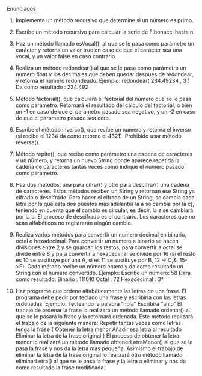Enunciados

1. Implementa un método recursivo que determine si un número es primo.

2. Escribe un método recursivo para calcular la serie de Fibonacci hasta n.

3. Haz un método llamado esVocal(), al que se le pasa como parámetro un carácter y retorna un valor true en caso de que
el carácter sea una vocal, y un valor false en caso contrario.

4. Realiza un método redondear() al que se le pasa como parámetro un numero float y los decimales que deben quedar
después de redondear, y retorna el numero redondeado.
Ejemplo: redondear( 234.49234 , 3 )
Da como resultado : 234.492

5. Método factorial(), que calculará el factorial del número que se le pasa como parámetro. Retornará el resultado del
cálculo del factorial, o bien un -1 en caso de que el parámetro pasado sea negativo, y un -2 en caso de que el parámetro
pasado sea cero.

6. Escribe el método inverso(), que recibe un numero y retorna el inverso (si recibe el 1234 da como retorno el 4321).
Prohibido usar método reverse().

7. Método repite(), que recibe como parámetro una cadena de caracteres y un número, y retorna un nuevo String donde
aparece repetida la cadena de caracteres tantas veces como indique el numero pasado como parámetro.

8. Haz dos métodos, una para cifrar() y otro para descifrar() una cadena de caracteres. Estos métodos reciben un String
y retornan ese String ya cifrado o descifrado. Para hacer el cifrado de un String, se cambia cada letra por la que está
dos puestos mas adelante( la a se cambia por la c), teniendo en cuenta que el cambio es circular, es decir, la z se
cambiará por la b. El proceso de descifrado es el contrario. Los caracteres que no sean alfabéticos no registrarán
ningún cambio.

9. Realiza varios métodos para convertir un numero decimal en binario, octal o hexadecimal. Para convertir un numero a
binario se hacen divisiones entre 2 y se guardan los restos; para convertir a octal se divide entre 8 y para convertir a
hexadecimal se divide por 16 (si el resto es 10 se sustituye por una A, si es 11 se sustituye por B, 12 -> C,&, 15->F).
Cada método recibe un número entero y da como resultado un String con el número convertido.
Ejemplo:
Escribe un número: 58
Dará como resultado:
Binario : 111010
Octal : 72
Hexadecimal : 3ª

10. Haz programa que ordene alfabéticamente las letras de una frase. El programa debe pedir por teclado una frase y
escribirla con las letras ordenadas.
Ejemplo: Tecleando la palabra “hola”
Escribirá “ahlo”
El trabajo de ordenar la frase lo realizará un método llamado ordenar() al que se le pasará la frase y la retornará
ordenada. Este método realizará el trabajo de la siguiente manera:
Repetir tantas veces como letras tenga la frase
{
Obtener la letra menor
Añadir esa letra al resultado
Eliminar la letra de la frase original
}
El proceso de obtener la letra menor lo realizará un método llamado
obtenerLetraMenor() al que se le pasa la frase y nos da la letra mas pequeña.
Asimismo el trabajo de eliminar la letra de la frase original lo realizará otro
método llamado eliminarLetra() al que se le pasa la frase y la letra a eliminar y nos da como resultado la frase
modificada.
